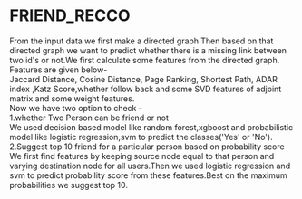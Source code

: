 # FRIEND_RECCO

From the input data we first make a directed graph.Then based on that directed graph we want to predict whether there is a missing link between two id's or not.We first calculate some features from the directed graph. <br />
Features are given below-<br />
</pre> Jaccard Distance, Cosine Distance, Page Ranking, Shortest Path, ADAR index ,Katz Score,whether follow back and some SVD features of adjoint matrix and some weight features.<br />
Now we have two option to check -<br />
   1.whether Two Person can be friend or not<br />
We used decision based model like random forest,xgboost and probabilistic model like logistic regression,svm to predict the classes('Yes' or 'No').<br />
   2.Suggest top 10 friend for a particular person based on probability score<br />
We first find features by keeping source node equal to that person and varying destination node for all users.Then we used logistic regression and svm to predict probability score from these features.Best on the maximum probabilities we suggest top 10.  <br />   
